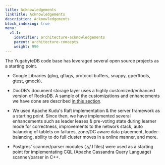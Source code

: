 ```yaml
---
title: Acknowledgements
linkTitle: Acknowledgements
description: Acknowledgements
block_indexing: true
menu:
  v1.1:
    identifier: architecture-acknowledgements
    parent: architecture-concepts
    weight: 990
---
```


The YugabyteDB code base has leveraged several open source projects as a starting point.

* Google Libraries (glog, gflags, protocol buffers, snappy, gperftools, gtest, gmock).

* DocDB's document storage layer uses a highly customized/enhanced version of RocksDB. A sample of the customizations and enhancements we have done are described [in this section](../persistence/).

* We used Apache Kudu's Raft implementation & the server framework as a starting point. Since then, we have implemented several enhancements such as leader leases & pre-voting state during learner mode for correctness, improvements to the network stack, auto balancing of tablets on failures, zone/DC aware data placement, leader-balancing, ability to do full cluster moves in a online manner, and more.

* Postgres' scanner/parser modules (.y/.l files) were used as a starting point for implementating CQL (Apache Cassandra Query Language) scanner/parser in C++.
